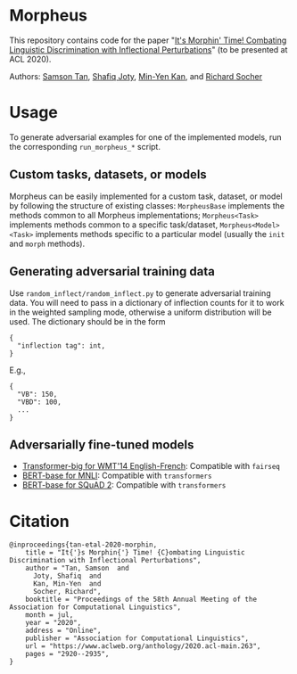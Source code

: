 # Morpheus
This repository contains code for the paper "[It's Morphin' Time! Combating Linguistic Discrimination with Inflectional Perturbations](https://www.aclweb.org/anthology/2020.acl-main.263)" (to be presented at ACL 2020).

Authors: [Samson Tan](https://samsontmr.github.io), [Shafiq Joty](https://raihanjoty.github.io), [Min-Yen Kan](https://comp.nus.edu.sg/~kanmy), and [Richard Socher](https://socher.org)


# Usage
To generate adversarial examples for one of the implemented models, run the corresponding `run_morpheus_*` script.

## Custom tasks, datasets, or models
Morpheus can be easily implemented for a custom task, dataset, or model by following the structure of existing classes:
`MorpheusBase` implements the methods common to all Morpheus implementations; `Morpheus<Task>` implements methods common to a specific task/dataset, `Morpheus<Model><Task>` implements methods specific to a particular model (usually the `init` and `morph` methods).

## Generating adversarial training data
Use `random_inflect/random_inflect.py` to generate adversarial training data. You will need to pass in a dictionary of inflection counts for it to work in the weighted sampling mode, otherwise a uniform distribution will be used. The dictionary should be in the form 

```
{
  "inflection tag": int,
}
```
E.g.,
```
{
  "VB": 150,
  "VBD": 100,
  ...
}
```
## Adversarially fine-tuned models
* [Transformer-big for WMT'14 English-French](https://storage.googleapis.com/sfr-samson-data-research/adv_ft_nmt_enfr_transformer-big.tar.gz): Compatible with `fairseq`
* [BERT-base for MNLI](https://storage.googleapis.com/sfr-samson-data-research/adv_ft_mnli_BERT-base.tar.gz): Compatible with `transformers`
* [BERT-base for SQuAD 2](https://storage.googleapis.com/sfr-samson-data-research/adv_ft_squad2_BERT-base.tar.gz): Compatible with `transformers`


# Citation
```
@inproceedings{tan-etal-2020-morphin,
    title = "It{'}s Morphin{'} Time! {C}ombating Linguistic Discrimination with Inflectional Perturbations",
    author = "Tan, Samson  and
      Joty, Shafiq  and
      Kan, Min-Yen  and
      Socher, Richard",
    booktitle = "Proceedings of the 58th Annual Meeting of the Association for Computational Linguistics",
    month = jul,
    year = "2020",
    address = "Online",
    publisher = "Association for Computational Linguistics",
    url = "https://www.aclweb.org/anthology/2020.acl-main.263",
    pages = "2920--2935",
}
```

